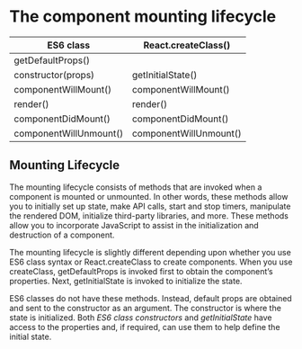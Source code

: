 # The component mounting lifecycle

|ES6 class | React.createClass()|
|---------|-------------------|
|getDefaultProps()| |
|constructor(props) | getInitialState()|
|componentWillMount() | componentWillMount()|
|render() | render()|
|componentDidMount() | componentDidMount()|
|componentWillUnmount() | componentWillUnmount()|


## Mounting Lifecycle


The mounting lifecycle consists of methods that are invoked when a component is
mounted or unmounted. In other words, these methods allow you to initially set up
state, make API calls, start and stop timers, manipulate the rendered DOM, initialize
third-party libraries, and more. These methods allow you to incorporate JavaScript to
assist in the initialization and destruction of a component.

The mounting lifecycle is slightly different depending upon whether you use ES6
class syntax or React.createClass to create components. When you use
createClass, getDefaultProps is invoked first to obtain the component’s properties.
Next, getInitialState is invoked to initialize the state.


ES6 classes do not have these methods. Instead, default props are obtained and sent
to the constructor as an argument. The constructor is where the state is initialized.
Both _ES6 class constructors_ and _getInitialState_ have access to the properties and,
if required, can use them to help define the initial state.

